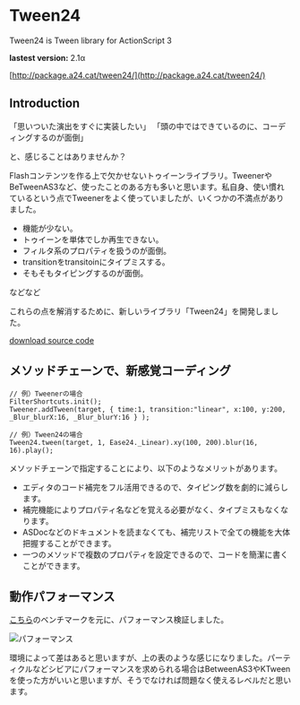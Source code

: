 Tween24
=======

Tween24 is Tween library for ActionScript 3

**lastest version:** 2.1α

[http://package.a24.cat/tween24/](http://package.a24.cat/tween24/)

Introduction
--------------------------

「思いついた演出をすぐに実装したい」
「頭の中ではできているのに、コーディングするのが面倒」

と、感じることはありませんか？

Flashコンテンツを作る上で欠かせないトゥイーンライブラリ。TweenerやBeTweenAS3など、使ったことのある方も多いと思います。私自身、使い慣れているという点でTweenerをよく使っていましたが、いくつかの不満点がありました。

* 機能が少ない。
* トゥイーンを単体でしか再生できない。
* フィルタ系のプロパティを扱うのが面倒。
* transitionをtransitoinにタイプミスする。
* そもそもタイピングするのが面倒。

などなど

これらの点を解消するために、新しいライブラリ「Tween24」を開発しました。

[download source code](https://github.com/a24/Tween24/archive/master.zip)

メソッドチェーンで、新感覚コーディング
----------------------------------------

```as3
// 例）Tweenerの場合
FilterShortcuts.init();
Tweener.addTween(target, { time:1, transition:"linear", x:100, y:200, _Blur_blurX:16, _Blur_blurY:16 } );

// 例）Tween24の場合
Tween24.tween(target, 1, Ease24._Linear).xy(100, 200).blur(16, 16).play();
```

メソッドチェーンで指定することにより、以下のようなメリットがあります。

* エディタのコード補完をフル活用できるので、タイピング数を劇的に減らします。
* 補完機能によりプロパティ名などを覚える必要がなく、タイプミスもなくなります。
* ASDocなどのドキュメントを読まなくても、補完リストで全ての機能を大体把握することができます。
* 一つのメソッドで複数のプロパティを設定できるので、コードを簡潔に書くことができます。

動作パフォーマンス
---------------------------

[こちら](http://wonderfl.net/c/u6MS)のベンチマークを元に、パフォーマンス検証しました。

![パフォーマンス](http://package.a24.cat/assets/20111124/bench.jpg)

環境によって差はあると思いますが、上の表のような感じになりました。パーティクルなどシビアにパフォーマンスを求められる場合はBetweenAS3やKTweenを使った方がいいと思いますが、そうでなければ問題なく使えるレベルだと思います。
